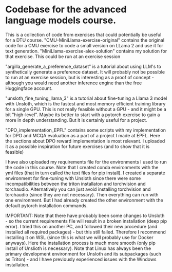 # Codebase for the advanced language models course. 

This is a collection of code from exercises that could potentially be useful for a DTU course. "CMU-MiniLlama-exercise-original" contains the original code for a CMU exercise to code a small version on LLama 2 and use it for text generation. "MiniLlama-exercise-alex-solution" contains my solution for that exercise. This could be run at an exercise session

"argilla_generate_a_preference_dataset" is a tutorial about using LLM's to synthetically generate a preference dataset. It will probably not be possible to run at an exercise session, but is interesting as a proof of concept - although you would need another inference engine than the free Huggingface account. 

"unsloth_fine_tuning_llama_3" is a tutorial about fine-tuning a Llama 3 model with Unsloth, which is the fastest and most memory efficient training library for a single GPU. This is not really feasible without a GPU - and it might be a bit "high-level". Maybe its better to start with a pytorch exercise to gain a more in depth understanding. But it is certainly useful for a project.  

"DPO_implementation_EPFL" contains some scripts with my implementation for DPO and MCQA evaluation as a part of a project I made at EPFL. Here the sections about DPO reward implementation is most relevant. I uploaded it as a possible inspiration for future exercises (and to show that it is feasible)

I have also uploaded my requirements file for the environments I used to run the code in this course. Note that I created conda environments with the yml files (that in turn called the text files for pip install). I created a separate environment for fine-tuning with Unsloth since there were some incompatibilities between the triton installaton and torchvision and torchaudio. Alternatively you can just avoid installing torchvision and torchaudio (since they are not necessary). Then everything can run with one environment. But I had already created the other environment with the default pytorch installation commands. 

IMPORTANT: Note that there have probably been some changes to Unsloth - so the current requirements file will result in a broken installation (deep pip error). I tried this on another PC, and followed their new procedure (and installed all required packages) - but this still failed. Therefore I recommend installing it on WSL (since this is what we will probably use for Docker anyways). Here the installation process is much more smooth (only pip install of Unslioth is necessary). Note that Linux has always been the primary development environment for Unsloth and its subpackages (such as Triton) - and I have previously experienced issues with the Windows installation.
